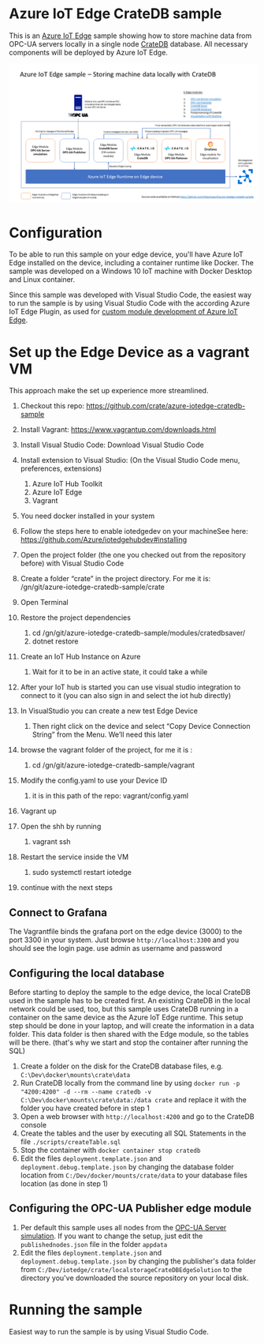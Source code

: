 # Azure IoT Edge CrateDB sample

This is an [Azure IoT Edge](https://azure.microsoft.com/en-us/services/iot-edge/) sample showing how to store machine data from OPC-UA servers locally in a single node [CrateDB](https://crate.io/) database. All necessary components will be deployed by Azure IoT Edge.

![Sample architecture](assets/EdgeSampleArchitecture.png)

# Configuration

To be able to run this sample on your edge device, you'll have Azure IoT Edge installed on the device, including a container runtime like Docker. The sample was developed on a Windows 10 IoT machine with Docker Desktop and Linux container. 

Since this sample was developed with Visual Studio Code, the easiest way to run the sample is by using Visual Studio Code with the according Azure IoT Edge Plugin, as used for [custom module development of Azure IoT Edge](https://docs.microsoft.com/en-us/azure/iot-edge/tutorial-csharp-module).

# Set up the Edge Device as a vagrant VM
This approach make the set up experience more streamlined.

1. Checkout this repo: https://github.com/crate/azure-iotedge-cratedb-sample
2. Install Vagrant: https://www.vagrantup.com/downloads.html
3. Install Visual Studio Code: Download Visual Studio Code
4. Install extension to Visual Studio: (On the Visual Studio Code menu, preferences, extensions)
    1. Azure IoT Hub Toolkit
    2. Azure IoT Edge
    3. Vagrant
5. You need docker installed in your system
6. Follow the steps here to enable iotedgedev on your machineSee here: https://github.com/Azure/iotedgehubdev#installing
7. Open the project folder (the one you checked out from the repository before) with Visual Studio Code
8. Create a folder “crate” in the project directory. For me it is:
/gn/git/azure-iotedge-cratedb-sample/crate
9. Open Terminal
10. Restore the project dependencies
    1. cd /gn/git/azure-iotedge-cratedb-sample/modules/cratedbsaver/
    2. dotnet restore
11. Create an IoT Hub Instance on Azure
    1. Wait for it to be in an active state, it could take a while
12. After your IoT hub is started you can use visual studio integration to connect to it (you can also sign in and select the iot hub directly)
13. In VisualStudio you can create a new test Edge Device

    1. Then right click on  the device and select “Copy Device Connection String” from the Menu. We’ll need this later
    
14. browse the vagrant folder of the project, for me it is :
    1. cd /gn/git/azure-iotedge-cratedb-sample/vagrant
15. Modify the config.yaml to use your Device ID
    1. it is in this path of the repo: vagrant/config.yaml
16. Vagrant up
17. Open the shh by running
    1. vagrant ssh
18. Restart the service inside the VM
    1. sudo systemctl restart iotedge

17. continue with the next steps

## Connect to Grafana
The Vagrantfile binds the grafana port on the edge device (3000) to the port 3300 in your system.
Just browse `http://localhost:3300` and you should see the login page. use admin as username and password

## Configuring the local database

Before starting to deploy the sample to the edge device, the local CrateDB used in the sample has to be created first. An existing CrateDB in the local network could be used, too, but this sample uses CrateDB running in a container on the same device as the Azure IoT Edge runtime. 
This setup step should be done in your laptop, and will create the information in a data folder. This data folder is then shared with the Edge module, so the tables will be there. (that's why we start and stop the container after running the SQL)

1. Create a folder on the disk for the CrateDB database files, e.g. `C:\Dev\docker\mounts\crate\data`
2. Run CrateDB locally from the command line by using `docker run -p "4200:4200" -d --rm --name cratedb -v C:\Dev\docker\mounts\crate\data:/data crate` and replace it with the folder you have created before in step 1
3. Open a web browser with `http://localhost:4200` and go to the CrateDB console
4. Create the tables and the user by executing all SQL Statements in the file `./scripts/createTable.sql`
5. Stop the container with `docker container stop cratedb`
6. Edit the files `deployment.template.json` and `deployment.debug.template.json` by changing the database folder location from `C:/Dev/docker/mounts/crate/data` to your database files location (as done in step 1)



## Configuring the OPC-UA Publisher edge module

1. Per default this sample uses all nodes from the [OPC-UA Server simulation](https://github.com/Azure-Samples/iot-edge-opc-plc). If you want to change the setup, just edit the `publishednodes.json` file in the folder `appdata`
2. Edit the files `deployment.template.json` and `deployment.debug.template.json` by changing the publisher's data folder from `C:/Dev/iotedge/crate/localstorageCrateDBEdgeSolution` to the directory you've downloaded the source repository on your local disk.


# Running the sample

Easiest way to run the sample is by using Visual Studio Code.